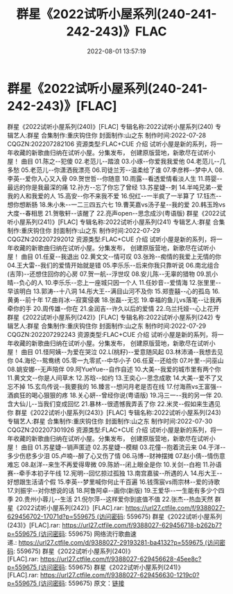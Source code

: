 ﻿---
title: 群星《2022试听小屋系列(240-241-242-243)》FLAC
date: 2022-08-01 13:57:19
categories: APE、FLAC、MP3
tags: 华语中文
---
# 群星《2022试听小屋系列(240-241-242-243)》[FLAC]

群星《2022试听小屋系列(240)》[FLAC]
专辑名称:2022试听小屋系列(240)
专辑艺人:群星
合集制作:重庆钩住你
封面制作:山之东
制作时间:2022-07-28
CQGZN:202207282106
资源类型:FLAC+CUE
介绍
试听小屋是新的系列，将一年收藏的新歌曲归纳在试听小屋。分集发布，
创建原版营地，新歌尽在试听小屋！
曲目
01.陈之--犯傻
02.老范儿--踏浪
03.小琢--你爱我我爱他
04.老范儿--几多愁
05.老范儿--你潇洒我漂亮
06.司徒兰芳--温柔给了谁
07.李彦桦--梦中人
08.李英--爱你入心又入骨
09.贺世哲--你随意
10.雨露--看透爱情看淡人生
11.蒋婴--最远的你是我最深的痛
12.孙方--忘了你忘了曾经
13.苏星婕--刺
14.半吨兄弟--爱我的人和我爱的人
15.高安--你不来我不爱
16.倪红--一半疯了一半算了
17.钰杰--想你想断肠
18.朱小朱--一二三四五六七
19.曹芙嘉vs汤子星--我的爱
20.韩玉玲vs大度--春相思
21.贺敬轩--该醒了
22.亮声open--思念成沙(粤语版)
群星《2022试听小屋系列(241)》[FLAC]
专辑名称:2022试听小屋系列(241)
专辑艺人:群星
合集制作:重庆钩住你
封面制作:山之东
制作时间:2022-07-29
CQGZN:202207292012
资源类型:FLAC+CUE
介绍
试听小屋是新的系列，将一年收藏的新歌曲归纳在试听小屋。分集发布，
创建原版营地，新歌尽在试听小屋！
曲目
01.任夏--我退出
02.黄文文--情可叹
03.张玲--痴情的我爱上无情的你
04.王大雷--我们的爱情开始就是错
05.李乐乐--后来你我只靠听说
06.南北组合(吉萍)--还想住回你的心房
07.贺一航--浮世叹
08.安儿陈--无辜的猎物
09.凯小晴--负心的人
10.李乐乐--恋上一座城只因一个人
11.任妙音--爱情海
12.张里里--早该明白
13.郭涛--十八洞
14.彤大王--满目山河不及你
15.郑壹囍--心的孤岛
16.黄勇--前十年
17.曲肖冰--寂寞侵袭
18.张磊--无忘
19.幸福的鱼儿vs落笔--让我再牵你的手
20.周传雄--你在
21.金润吉--许久以后的爱情
22.乌兰托娅--心上花开
群星《2022试听小屋系列(242)》[FLAC]
专辑名称:2022试听小屋系列(242)
专辑艺人:群星
合集制作:重庆钩住你
封面制作:山之东
制作时间:2022-07-29
CQGZN:202207292243
资源类型:FLAC+CUE
介绍
试听小屋是新的系列，将一年收藏的新歌曲归纳在试听小屋。分集发布，
创建原版营地，新歌尽在试听小屋！
曲目
01.怪阿姨--为爱在哭泣
02.L(桃籽)--爱意随风起
03.林沛涌--我想去见你
04.海伦--鸳鸯绣
05.零一九零贰--中华小子
06.任夏--还给你
07.叶里--问巫山
08.姚安娜--无声陪伴
09.阿YueYue--自作自述
10.大美--我爱的城市里有两个你
11.黄文文--你是人间草木
12.苏晗--如约
13.王奕心--思念成歌
14.大美--爱不了又忘不掉
15.玄鸟传说--我要我的
16.臻言--想问月老是否在线
17.付海燕vs王富强--酒疯狂的喝心狠狠的疼
18.关心妍--曾经你说(粤语版)
19.冯三一--我的另一伴
20.含大仙儿--当我们变成回忆
21.暴林--很遗憾我弄丢了你
22.米灵--假如来生遇见你
群星《2022试听小屋系列(243)》[FLAC]
专辑名称:2022试听小屋系列(243)
专辑艺人:群星
合集制作:重庆钩住你
封面制作:山之东
制作时间:2022-07-30
CQGZN:202207301926
资源类型:FLAC+CUE
介绍
试听小屋是新的系列，将一年收藏的新歌曲归纳在试听小屋。分集发布，
创建原版营地，新歌尽在试听小屋！
曲目
01.苏星婕--销声匿迹
02.苏星婕--模糊
03.花僮--抱着流云来
04.于洋--多少伤悲多少泪
05.卢喃--醉了心又伤了情
06.马博--财神摆摊
07.赵小倩--情伤意难忘
08.赵洋--来生不再爱得卑微
09.陈娇--闭上眼全是你
10.关剑--白袍
11.孙语赛--牵手本初子午线
12.宪明--回忆掠过孤独
13.南宫嘉骏--所遇的人
14.彤大王--好想跟生活请个假
15.李英--梦里喊你何止千百遍
16.钱霈宸vs雨宗林--爱的诗歌
17.刘振宇--对你想说的话
18.阿鲁阿卓--画你(新版)
19.王爱华--一生能有多少个四季
20.贵州小蓉儿--生活
21.倪尔萍--这样爱你到底值不值
22.张杰--热血天然
群星《2022试听小屋系列(242)》[FLAC].rar: https://url27.ctfile.com/f/9388027-629456702-17071d?p=559675 (访问密码:
559675)
群星《2022试听小屋系列(243)》[FLAC].rar: https://url27.ctfile.com/f/9388027-629456718-b262b7?p=559675 (访问密码:
559675)
网络流行歌曲速递.: https://url27.ctfile.com/d/9388027-29193281-ba4132?p=559675 (访问密码:
559675)
群星《2022试听小屋系列(240)》[FLAC].rar: https://url27.ctfile.com/f/9388027-629456628-45ee8c?p=559675 (访问密码:
559675)
群星《2022试听小屋系列(241)》[FLAC].rar: https://url27.ctfile.com/f/9388027-629456630-1219c0?p=559675 (访问密码:
559675)
原文：[链接](https://blog.sina.com.cn/s/blog_1647c7e7601030yn4.html)